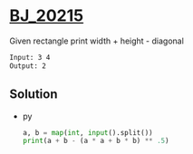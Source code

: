 # [BJ_20215](https://acmicpc.net/problem/20215)

Given rectangle print width + height - diagonal

```txt
Input: 3 4
Output: 2
```

## Solution

* py

  ```py
  a, b = map(int, input().split())
  print(a + b - (a * a + b * b) ** .5)
  ```
